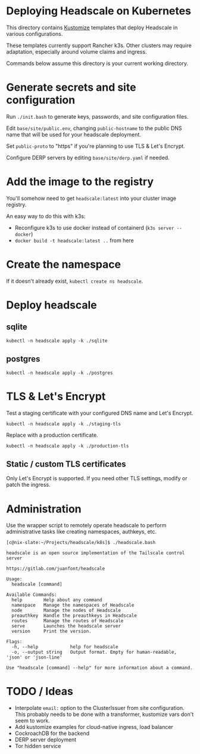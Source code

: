 # Deploying Headscale on Kubernetes

This directory contains [Kustomize](https://kustomize.io) templates that deploy
Headscale in various configurations.

These templates currently support Rancher k3s. Other clusters may require
adaptation, especially around volume claims and ingress.

Commands below assume this directory is your current working directory.

# Generate secrets and site configuration

Run `./init.bash` to generate keys, passwords, and site configuration files.

Edit `base/site/public.env`, changing `public-hostname` to the public DNS name
that will be used for your headscale deployment.

Set `public-proto` to "https" if you're planning to use TLS & Let's Encrypt.

Configure DERP servers by editing `base/site/derp.yaml` if needed.

# Add the image to the registry

You'll somehow need to get `headscale:latest` into your cluster image registry.

An easy way to do this with k3s:
- Reconfigure k3s to use docker instead of containerd (`k3s server --docker`)
- `docker build -t headscale:latest ..` from here

# Create the namespace

If it doesn't already exist, `kubectl create ns headscale`.

# Deploy headscale

## sqlite

`kubectl -n headscale apply -k ./sqlite`

## postgres

`kubectl -n headscale apply -k ./postgres`

# TLS & Let's Encrypt

Test a staging certificate with your configured DNS name and Let's Encrypt.

`kubectl -n headscale apply -k ./staging-tls`

Replace with a production certificate.

`kubectl -n headscale apply -k ./production-tls`

## Static / custom TLS certificates

Only Let's Encrypt is supported. If you need other TLS settings, modify or patch the ingress.

# Administration

Use the wrapper script to remotely operate headscale to perform administrative
tasks like creating namespaces, authkeys, etc.

```
[c@nix-slate:~/Projects/headscale/k8s]$ ./headscale.bash 

headscale is an open source implementation of the Tailscale control server

https://gitlab.com/juanfont/headscale

Usage:
  headscale [command]

Available Commands:
  help        Help about any command
  namespace   Manage the namespaces of Headscale
  node        Manage the nodes of Headscale
  preauthkey  Handle the preauthkeys in Headscale
  routes      Manage the routes of Headscale
  serve       Launches the headscale server
  version     Print the version.

Flags:
  -h, --help            help for headscale
  -o, --output string   Output format. Empty for human-readable, 'json' or 'json-line'

Use "headscale [command] --help" for more information about a command.

```

# TODO / Ideas

- Interpolate `email:` option to the ClusterIssuer from site configuration.
  This probably needs to be done with a transformer, kustomize vars don't seem to work.
- Add kustomize examples for cloud-native ingress, load balancer
- CockroachDB for the backend
- DERP server deployment
- Tor hidden service
